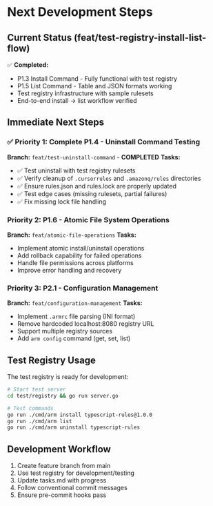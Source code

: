 # Next Development Steps

## Current Status (feat/test-registry-install-list-flow)

✅ **Completed:**
- P1.3 Install Command - Fully functional with test registry
- P1.5 List Command - Table and JSON formats working
- Test registry infrastructure with sample rulesets
- End-to-end install → list workflow verified

## Immediate Next Steps

### ✅ Priority 1: Complete P1.4 - Uninstall Command Testing
**Branch:** `feat/test-uninstall-command` - **COMPLETED**
**Tasks:**
- ✅ Test uninstall with test registry rulesets
- ✅ Verify cleanup of `.cursorrules` and `.amazonq/rules` directories
- ✅ Ensure rules.json and rules.lock are properly updated
- ✅ Test edge cases (missing rulesets, partial failures)
- ✅ Fix missing lock file handling

### Priority 2: P1.6 - Atomic File System Operations
**Branch:** `feat/atomic-file-operations`
**Tasks:**
- Implement atomic install/uninstall operations
- Add rollback capability for failed operations
- Handle file permissions across platforms
- Improve error handling and recovery

### Priority 3: P2.1 - Configuration Management
**Branch:** `feat/configuration-management`
**Tasks:**
- Implement `.armrc` file parsing (INI format)
- Remove hardcoded localhost:8080 registry URL
- Support multiple registry sources
- Add `arm config` command (get, set, list)

## Test Registry Usage

The test registry is ready for development:

```bash
# Start test server
cd test/registry && go run server.go

# Test commands
go run ./cmd/arm install typescript-rules@1.0.0
go run ./cmd/arm list
go run ./cmd/arm uninstall typescript-rules
```

## Development Workflow

1. Create feature branch from main
2. Use test registry for development/testing
3. Update tasks.md with progress
4. Follow conventional commit messages
5. Ensure pre-commit hooks pass
